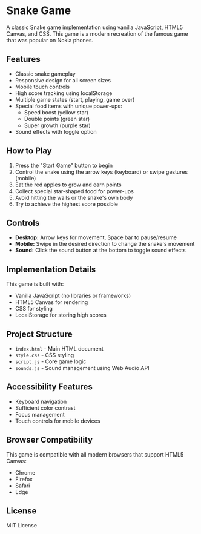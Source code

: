 # Snake Game

A classic Snake game implementation using vanilla JavaScript, HTML5 Canvas, and CSS. This game is a modern recreation of the famous game that was popular on Nokia phones.

## Features

- Classic snake gameplay
- Responsive design for all screen sizes
- Mobile touch controls
- High score tracking using localStorage
- Multiple game states (start, playing, game over)
- Special food items with unique power-ups:
  - Speed boost (yellow star)
  - Double points (green star)
  - Super growth (purple star)
- Sound effects with toggle option

## How to Play

1. Press the "Start Game" button to begin
2. Control the snake using the arrow keys (keyboard) or swipe gestures (mobile)
3. Eat the red apples to grow and earn points
4. Collect special star-shaped food for power-ups
5. Avoid hitting the walls or the snake's own body
6. Try to achieve the highest score possible

## Controls

- **Desktop:** Arrow keys for movement, Space bar to pause/resume
- **Mobile:** Swipe in the desired direction to change the snake's movement
- **Sound:** Click the sound button at the bottom to toggle sound effects

## Implementation Details

This game is built with:

- Vanilla JavaScript (no libraries or frameworks)
- HTML5 Canvas for rendering
- CSS for styling
- LocalStorage for storing high scores

## Project Structure

- `index.html` - Main HTML document
- `style.css` - CSS styling
- `script.js` - Core game logic
- `sounds.js` - Sound management using Web Audio API

## Accessibility Features

- Keyboard navigation
- Sufficient color contrast
- Focus management
- Touch controls for mobile devices

## Browser Compatibility

This game is compatible with all modern browsers that support HTML5 Canvas:

- Chrome
- Firefox
- Safari
- Edge

## License

MIT License
